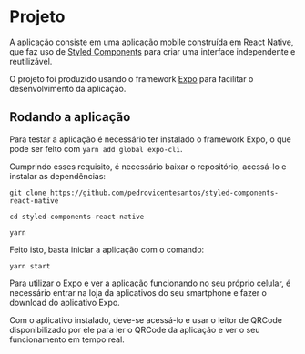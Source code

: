 # Projeto

A aplicação consiste em uma aplicação mobile construída em React Native, que faz uso de [Styled Components](https://styled-components.com) para criar uma interface independente e reutilizável.

O projeto foi produzido usando o framework [Expo](https://expo.io) para facilitar o desenvolvimento da aplicação.

## Rodando a aplicação

Para testar a aplicação é necessário ter instalado o framework Expo, o que pode ser feito com `yarn add global expo-cli`.

Cumprindo esses requisito, é necessário baixar o repositório, acessá-lo e instalar as dependências:

```
git clone https://github.com/pedrovicentesantos/styled-components-react-native

cd styled-components-react-native

yarn
```

Feito isto, basta iniciar a aplicação com o comando:

```
yarn start
```

Para utilizar o Expo e ver a aplicação funcionando no seu próprio celular, é necessário entrar na loja da aplicativos do seu smartphone e fazer o download do aplicativo Expo.

Com o aplicativo instalado, deve-se acessá-lo e usar o leitor de QRCode disponibilizado por ele para ler o QRCode da aplicação e ver o seu funcionamento em tempo real.